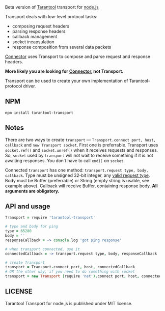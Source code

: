 Beta version of [Tarantool](http://tarantool.org) transport for [node.js](http://nodejs.org)

Transport deals with low-level protocol tasks:
- composing request headers
- parsing response headers
- callback management
- socket incapsulation
- response composition from several data packets

[Connector](https://github.com/devgru/node-tarantool) uses Transport to compose and parse request and response headers.

**More likely you are looking for [Connector](https://github.com/devgru/node-tarantool), not Transport.**

Transport can be used to create your own implementation of Tarantool-protocol driver.

## NPM

```shell
npm install tarantool-transport
```
## Notes
There are two ways to create `transport` — `Transport.connect port, host, callback` and `new Transport socket`.
First one is preferrable. Transport uses `socket.ref()` and `socket.unref()` when it receives requests and responses. So, `socket` used by `transport` will not wait to receive something if it is not awaiting responses. You don't have to call `end()` on `socket`.

Connected `transport` has one method: `transport.request type, body, callback`.
Type must be unsigned 32-bit integer, any [valid request type](https://github.com/mailru/tarantool/blob/master/doc/box-protocol.txt#L46).
Body must be Buffer (preferrable) or String (empty string is usable, see example above).
Callback will receive Buffer, containing response body.
**All arguments are obligatory.**

## API and usage

```coffee
Transport = require 'tarantool-transport'

# type and body for ping
type = 65280
body = ''
responseCallback = -> console.log 'got ping response'

# when transport connected, use it
connectedCallback = -> transport.request type, body, responseCallback

# create Transport
transport = Transport.connect port, host, connectedCallback
# OR the other way, if you need to do something with socket
transport = new Transport (require 'net').connect port, host, connectedCallback
```

LICENSE
-------
Tarantool Transport for node.js is published under MIT license.
